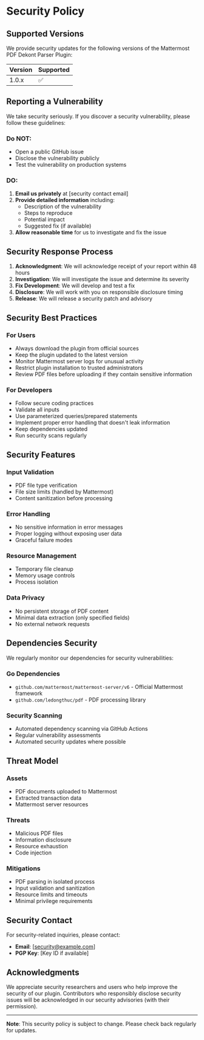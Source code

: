 # Security Policy

## Supported Versions

We provide security updates for the following versions of the Mattermost PDF Dekont Parser Plugin:

| Version | Supported          |
| ------- | ------------------ |
| 1.0.x   | :white_check_mark: |

## Reporting a Vulnerability

We take security seriously. If you discover a security vulnerability, please follow these guidelines:

### Do NOT:
- Open a public GitHub issue
- Disclose the vulnerability publicly
- Test the vulnerability on production systems

### DO:
1. **Email us privately** at [security contact email]
2. **Provide detailed information** including:
   - Description of the vulnerability
   - Steps to reproduce
   - Potential impact
   - Suggested fix (if available)
3. **Allow reasonable time** for us to investigate and fix the issue

## Security Response Process

1. **Acknowledgment**: We will acknowledge receipt of your report within 48 hours
2. **Investigation**: We will investigate the issue and determine its severity
3. **Fix Development**: We will develop and test a fix
4. **Disclosure**: We will work with you on responsible disclosure timing
5. **Release**: We will release a security patch and advisory

## Security Best Practices

### For Users
- Always download the plugin from official sources
- Keep the plugin updated to the latest version
- Monitor Mattermost server logs for unusual activity
- Restrict plugin installation to trusted administrators
- Review PDF files before uploading if they contain sensitive information

### For Developers
- Follow secure coding practices
- Validate all inputs
- Use parameterized queries/prepared statements
- Implement proper error handling that doesn't leak information
- Keep dependencies updated
- Run security scans regularly

## Security Features

### Input Validation
- PDF file type verification
- File size limits (handled by Mattermost)
- Content sanitization before processing

### Error Handling
- No sensitive information in error messages
- Proper logging without exposing user data
- Graceful failure modes

### Resource Management
- Temporary file cleanup
- Memory usage controls
- Process isolation

### Data Privacy
- No persistent storage of PDF content
- Minimal data extraction (only specified fields)
- No external network requests

## Dependencies Security

We regularly monitor our dependencies for security vulnerabilities:

### Go Dependencies
- `github.com/mattermost/mattermost-server/v6` - Official Mattermost framework
- `github.com/ledongthuc/pdf` - PDF processing library

### Security Scanning
- Automated dependency scanning via GitHub Actions
- Regular vulnerability assessments
- Automated security updates where possible

## Threat Model

### Assets
- PDF documents uploaded to Mattermost
- Extracted transaction data
- Mattermost server resources

### Threats
- Malicious PDF files
- Information disclosure
- Resource exhaustion
- Code injection

### Mitigations
- PDF parsing in isolated process
- Input validation and sanitization
- Resource limits and timeouts
- Minimal privilege requirements

## Security Contact

For security-related inquiries, please contact:
- **Email**: [security@example.com]
- **PGP Key**: [Key ID if available]

## Acknowledgments

We appreciate security researchers and users who help improve the security of our plugin. Contributors who responsibly disclose security issues will be acknowledged in our security advisories (with their permission).

---

**Note**: This security policy is subject to change. Please check back regularly for updates.
